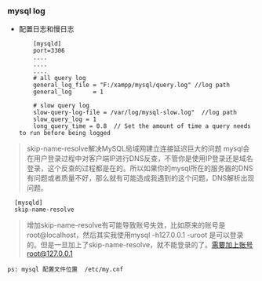 ### mysql log

- 配置日志和慢日志

		  [mysqld] 
		  port=3306
		  ....
		  ....
		  ....
		  # all query log
		  general_log_file = "F:/xampp/mysql/query.log" //log path
		  general_log      = 1
		
		  # slow query log
		  slow-query-log-file = /var/log/mysql-slow.log"  //log path
		  slow_query_log = 1 
		  long_query_time = 0.8  // Set the amount of time a query needs to run before being logged
		  
>skip-name-resolve解决MySQL局域网建立连接延迟巨大的问题 mysql会在用户登录过程中对客户端IP进行DNS反查，不管你是使用IP登录还是域名登录，这个反查的过程都是在的。所以如果你的mysql所在的服务器的DNS有问题或者质量不好，那么就有可能造成我遇到的这个问题，DNS解析出现问题。

	  [mysqld]
	  skip-name-resolve
	  
>增加skip-name-resolve有可能导致账号失效，比如原来的账号是root@localhost，然后其实我使用mysql -h127.0.0.1 -uroot 是可以登录的。但是一旦加上了skip-name-resolve，就不能登录的了。需要加上账号root@127.0.0.1

`ps: mysql 配置文件位置  /etc/my.cnf`